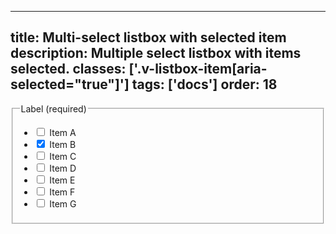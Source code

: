 <!--
 *              Copyright (c) 2025 Visa, Inc.
 *
 * Licensed under the Apache License, Version 2.0 (the "License");
 * you may not use this file except in compliance with the License.
 * You may obtain a copy of the License at
 *
 *         http://www.apache.org/licenses/LICENSE-2.0
 *
 * Unless required by applicable law or agreed to in writing, software
 * distributed under the License is distributed on an "AS IS" BASIS,
 * WITHOUT WARRANTIES OR CONDITIONS OF ANY KIND, either express or implied.
 * See the License for the specific language governing permissions and
 * limitations under the License.
 *
 -->
---
title: Multi-select listbox with selected item 
description: Multiple select listbox with items selected. 
classes: ['.v-listbox-item[aria-selected="true"]']
tags: ['docs']
order: 18
---

<fieldset aria-labelledby="multi-select-listbox-selected-legend">
  <legend class="v-label" id="multi-select-listbox-selected-legend">
    Label (required)
  </legend>
  <div class="v-listbox-container">
    <ul class="v-listbox v-listbox-scroll v-listbox-multiselect">
      <li>
        <label class="v-listbox-item" for="checkbox-ms-selected-1">
          <input class="v-checkbox" id="checkbox-ms-selected-1" name="selected-multiselect" type="checkbox"/>
          <span class="v-label v-typography-label-large">
            Item A
          </span>
        </label>
      </li>
      <li>
        <label class="v-listbox-item" for="checkbox-ms-selected-2">
          <input checked="" class="v-checkbox" id="checkbox-ms-selected-2" name="selected-multiselect" type="checkbox"/>
          <span class="v-label v-typography-label-large">
            Item B
          </span>
        </label>
      </li>
      <li>
        <label class="v-listbox-item" for="checkbox-ms-selected-3">
          <input class="v-checkbox" id="checkbox-ms-selected-3" name="selected-multiselect" type="checkbox"/>
          <span class="v-label v-typography-label-large">
            Item C
          </span>
        </label>
      </li>
      <li>
        <label class="v-listbox-item" for="checkbox-ms-selected-4">
          <input class="v-checkbox" id="checkbox-ms-selected-4" name="selected-multiselect" type="checkbox"/>
          <span class="v-label v-typography-label-large">
            Item D
          </span>
        </label>
      </li>
      <li>
        <label class="v-listbox-item" for="checkbox-ms-selected-5">
          <input class="v-checkbox" id="checkbox-ms-selected-5" name="selected-multiselect" type="checkbox"/>
          <span class="v-label v-typography-label-large">
            Item E
          </span>
        </label>
      </li>
      <li>
        <label class="v-listbox-item" for="checkbox-ms-selected-6">
          <input class="v-checkbox" id="checkbox-ms-selected-6" name="selected-multiselect" type="checkbox"/>
          <span class="v-label v-typography-label-large">
            Item F
          </span>
        </label>
      </li>
      <li>
        <label class="v-listbox-item" for="checkbox-ms-selected-7">
          <input class="v-checkbox" id="checkbox-ms-selected-7" name="selected-multiselect" type="checkbox"/>
          <span class="v-label v-typography-label-large">
            Item G
          </span>
        </label>
      </li>
    </ul>
  </div>
</fieldset>
